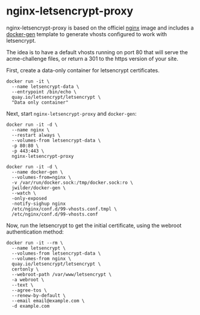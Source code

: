 nginx-letsencrypt-proxy
=====

nginx-letsencrypt-proxy is based on the officiel [nginx](https://registry.hub.docker.com/_/nginx/) image and includes a [docker-gen](https://hub.docker.com/r/jwilder/docker-gen/) template to generate vhosts configured to work with letsencrypt.

The idea is to have a default vhosts running on port 80 that will serve the acme-challenge files, or return a 301 to the https version of your site.

First, create a data-only container for letsencrypt certificates.
```
docker run -it \
  --name letsencrypt-data \
  --entrypoint /bin/echo \
  quay.io/letsencrypt/letsencrypt \
  "Data only container"
```

Next, start `nginx-letsencrypt-proxy` and `docker-gen`:
```
docker run -it -d \
  --name nginx \
  --restart always \
  --volumes-from letsencrypt-data \
  -p 80:80 \
  -p 443:443 \
  nginx-letsencrypt-proxy
```
```
docker run -it -d \
  --name docker-gen \
  --volumes-from=nginx \
  -v /var/run/docker.sock:/tmp/docker.sock:ro \
  jwilder/docker-gen \
  --watch \
  -only-exposed
  -notify-sighup nginx
  /etc/nginx/conf.d/99-vhosts.conf.tmpl \
  /etc/nginx/conf.d/99-vhosts.conf
```


Now, run the letsencrypt to get the initial certificate, using the webroot authentication method:
```
docker run -it --rm \
  --name letsencrypt \
  --volumes-from letsencrypt-data \
  --volumes-from nginx \
  quay.io/letsencrypt/letsencrypt \
  certonly \
  --webroot-path /var/www/letsencrypt \
  -a webroot \
  --text \
  --agree-tos \
  --renew-by-default \
  --email email@example.com \
  -d example.com
```
